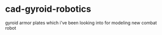 # cad-gyroid-robotics
gyroid armor plates which i've been looking into for modeling new combat robot
